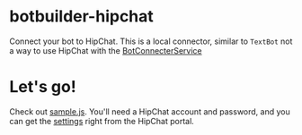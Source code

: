 # botbuilder-hipchat
Connect your bot to HipChat. This is a local connector, similar to `TextBot`
not a way to use HipChat with the [BotConnecterService](http://docs.botframework.com/connector/getstarted/#navtitle)

# Let's go!
Check out  [sample.js](./sample.js). You'll need a HipChat account and password, and you can 
get the [settings](https://glgroup.hipchat.com/account/xmpp) right from the HipChat portal.